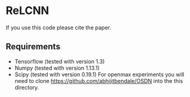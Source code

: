 # ReLCNN

If you use this code please cite the paper.


## Requirements
* Tensorflow (tested with version 1.3)
* Numpy (tested with version 1.13.1)
* Scipy (tested with version 0.19.1)
For openmax experiments you will need to clone https://github.com/abhijitbendale/OSDN into the this directory.

